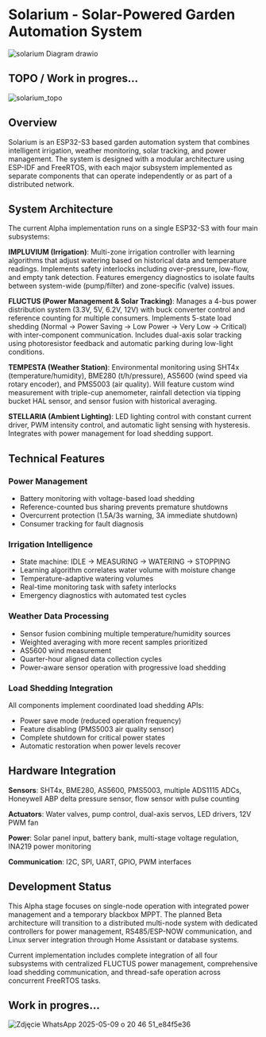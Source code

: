 # Solarium - Solar-Powered Garden Automation System

![solarium Diagram drawio](https://github.com/user-attachments/assets/f8a33487-a0ce-4170-98f9-2d25f3874cc6)

## TOPO / Work in progres...
![solarium_topo](https://github.com/user-attachments/assets/280681a4-334b-440a-87eb-2bbc38d0e573)

## Overview

Solarium is an ESP32-S3 based garden automation system that combines intelligent irrigation, weather monitoring, solar tracking, and power management. The system is designed with a modular architecture using ESP-IDF and FreeRTOS, with each major subsystem implemented as separate components that can operate independently or as part of a distributed network.

## System Architecture

The current Alpha implementation runs on a single ESP32-S3 with four main subsystems:

**IMPLUVIUM (Irrigation)**: Multi-zone irrigation controller with learning algorithms that adjust watering based on historical data and temperature readings. Implements safety interlocks including over-pressure, low-flow, and empty tank detection. Features emergency diagnostics to isolate faults between system-wide (pump/filter) and zone-specific (valve) issues.

**FLUCTUS (Power Management & Solar Tracking)**: Manages a 4-bus power distribution system (3.3V, 5V, 6.2V, 12V) with buck converter control and reference counting for multiple consumers. Implements 5-state load shedding (Normal -> Power Saving -> Low Power -> Very Low -> Critical) with inter-component communication. Includes dual-axis solar tracking using photoresistor feedback and automatic parking during low-light conditions.

**TEMPESTA (Weather Station)**: Environmental monitoring using SHT4x (temperature/humidity), BME280 (t/h/pressure), AS5600 (wind speed via rotary encoder), and PMS5003 (air quality). Will feature custom wind measurement with triple-cup anemometer, rainfall detection via tipping bucket HAL sensor, and sensor fusion with historical averaging.

**STELLARIA (Ambient Lighting)**: LED lighting control with constant current driver, PWM intensity control, and automatic light sensing with hysteresis. Integrates with power management for load shedding support.

## Technical Features

### Power Management
- Battery monitoring with voltage-based load shedding
- Reference-counted bus sharing prevents premature shutdowns
- Overcurrent protection (1.5A/3s warning, 3A immediate shutdown)
- Consumer tracking for fault diagnosis

### Irrigation Intelligence  
- State machine: IDLE -> MEASURING -> WATERING -> STOPPING
- Learning algorithm correlates water volume with moisture change
- Temperature-adaptive watering volumes
- Real-time monitoring task with safety interlocks
- Emergency diagnostics with automated test cycles

### Weather Data Processing
- Sensor fusion combining multiple temperature/humidity sources
- Weighted averaging with more recent samples prioritized
- AS5600 wind measurement
- Quarter-hour aligned data collection cycles
- Power-aware sensor operation with progressive load shedding

### Load Shedding Integration
All components implement coordinated load shedding APIs:
- Power save mode (reduced operation frequency)
- Feature disabling (PMS5003 air quality sensor)
- Complete shutdown for critical power states
- Automatic restoration when power levels recover

## Hardware Integration

**Sensors**: SHT4x, BME280, AS5600, PMS5003, multiple ADS1115 ADCs, Honeywell ABP delta pressure sensor, flow sensor with pulse counting

**Actuators**: Water valves, pump control, dual-axis servos, LED drivers, 12V PWM fan

**Power**: Solar panel input, battery bank, multi-stage voltage regulation, INA219 power monitoring

**Communication**: I2C, SPI, UART, GPIO, PWM interfaces

## Development Status

This Alpha stage focuses on single-node operation with integrated power management and a temporary blackbox MPPT. The planned Beta architecture will transition to a distributed multi-node system with dedicated controllers for power management, RS485/ESP-NOW communication, and Linux server integration through Home Assistant or database systems.

Current implementation includes complete integration of all four subsystems with centralized FLUCTUS power management, comprehensive load shedding communication, and thread-safe operation across concurrent FreeRTOS tasks.

## Work in progres...

![Zdjęcie WhatsApp 2025-05-09 o 20 46 51_e84f5e36](https://github.com/user-attachments/assets/1abb4618-83d8-4f8f-a14d-57da2c8549b5)

